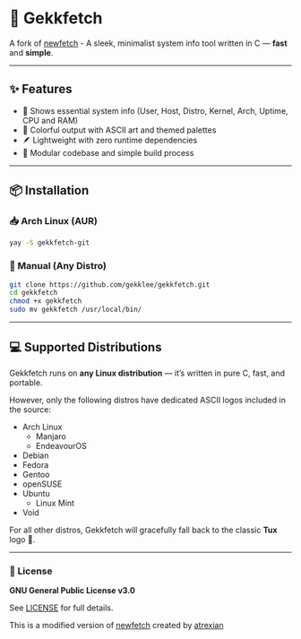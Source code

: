 # 🚀 Gekkfetch

A fork of [newfetch](https://github.com/atrexian/newfetch) - A sleek, minimalist system info tool written in C — **fast** and **simple**.

---

## ✨ Features

- 🧠 Shows essential system info (User, Host, Distro, Kernel, Arch, Uptime, CPU and RAM)
- 🎨 Colorful output with ASCII art and themed palettes
- 🪶 Lightweight with zero runtime dependencies
- 🧩 Modular codebase and simple build process

---

## 📦 Installation

### 📥 Arch Linux (AUR)

```bash
yay -S gekkfetch-git
```

### 🧪 Manual (Any Distro)
```bash
git clone https://github.com/gekklee/gekkfetch.git
cd gekkfetch
chmod +x gekkfetch
sudo mv gekkfetch /usr/local/bin/
```

---

## 💻 Supported Distributions

Gekkfetch runs on **any Linux distribution** — it’s written in pure C, fast, and portable.

However, only the following distros have dedicated ASCII logos included in the source:

- Arch Linux
    - Manjaro
    - EndeavourOS
- Debian
- Fedora
- Gentoo
- openSUSE
- Ubuntu
    - Linux Mint
- Void

For all other distros, Gekkfetch will gracefully fall back to the classic **Tux** logo 🐧.

---

### 📄 License

**GNU General Public License v3.0**

See [LICENSE](https://github.com/gekklee/gekkfetch/blob/main/LICENSE) for full details.

This is a modified version of [newfetch](https://github.com/atrexian/newfetch) created by [atrexian](https://github.com/atrexian)
